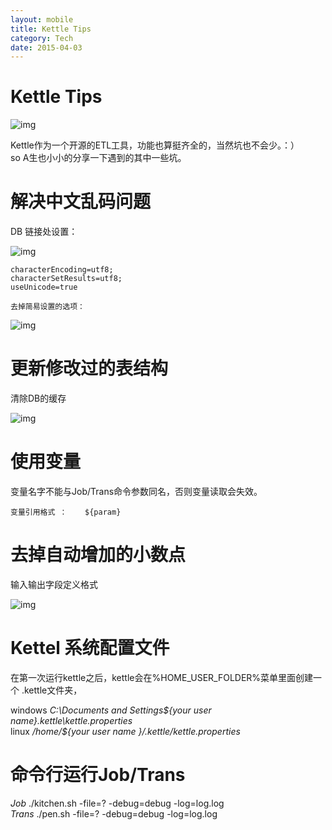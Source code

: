 ```yaml
---
layout: mobile
title: Kettle Tips
category: Tech
date: 2015-04-03
---
```


Kettle Tips
=====================
![img](/img/2015/kettle.png)

Kettle作为一个开源的ETL工具，功能也算挺齐全的，当然坑也不会少。：）  
so A生也小小的分享一下遇到的其中一些坑。



# 解决中文乱码问题

DB 链接处设置：

![img](/img/2015/KettleTips1.png)

	characterEncoding=utf8;
	characterSetResults=utf8;
	useUnicode=true
	
	去掉简易设置的选项：
	
![img](/img/2015/KettleTips2.png)	


# 更新修改过的表结构

清除DB的缓存

![img](/img/2015/KettleTips3.png)

# 使用变量

变量名字不能与Job/Trans命令参数同名，否则变量读取会失效。

	变量引用格式 ：	${param}

# 去掉自动增加的小数点

输入输出字段定义格式

![img](/img/2015/KettleTips4.png)

# Kettel 系统配置文件
在第一次运行kettle之后，kettle会在%HOME_USER_FOLDER%菜单里面创建一个 .kettle文件夹，  

windows  *C:\Documents and Settings\${your user name}\.kettle\kettle.properties*  
linux */home/${your user name }/.kettle/kettle.properties*  


# 命令行运行Job/Trans

*Job*
./kitchen.sh -file=? -debug=debug -log=log.log  
*Trans*
./pen.sh -file=? -debug=debug -log=log.log  


